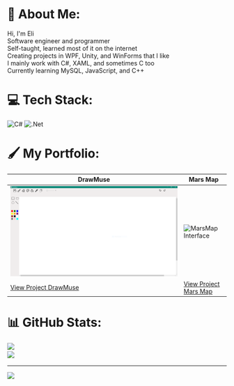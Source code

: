 # 💫 About Me:
Hi, I'm Eli<br>Software engineer and programmer<br>Self-taught, learned most of it on the internet<br>Creating projects in WPF, Unity, and WinForms that I like<br>I mainly work with C#, XAML, and sometimes C too<br>Currently learning MySQL, JavaScript, and C++


# 💻 Tech Stack:
![C#](https://img.shields.io/badge/c%23-%23239120.svg?style=for-the-badge&logo=csharp&logoColor=white) ![.Net](https://img.shields.io/badge/.NET-5C2D91?style=for-the-badge&logo=.net&logoColor=white)

# 🖌️ My Portfolio:

| DrawMuse | Mars Map |
| --- | --- |
| ![DrawMuse Interface](https://github.com/Eli-Zaib/DrawMuse/blob/master/Images/Interface1.PNG) | ![MarsMap Interface](https://github.com/Eli-Zaib/MarsMap/blob/master/ScreenShot/ScreenShot1.PNG) |
| [View Project DrawMuse](https://github.com/Eli-Zaib/DrawMuse) | [View Project Mars Map](https://github.com/Eli-Zaib/MarsMap) |

# 📊 GitHub Stats:
![](https://github-readme-stats.vercel.app/api?username=Eli-Zaib&theme=rose&hide_border=false&include_all_commits=false&count_private=false)<br/>
![](https://github-readme-stats.vercel.app/api/top-langs/?username=Eli-Zaib&theme=rose&hide_border=false&include_all_commits=false&count_private=false&layout=compact)

---
[![](https://visitcount.itsvg.in/api?id=Eli-Zaib&icon=0&color=0)](https://visitcount.itsvg.in)
